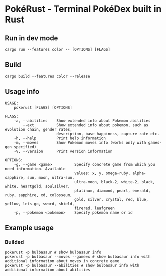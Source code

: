 # PokéRust - Terminal PokéDex built in Rust
## Run in dev mode
``cargo run --features color -- [OPTIONS] [FLAGS]``
## Build
``cargo build --features color --release``
## Usage info
```shell
USAGE:
    pokerust [FLAGS] [OPTIONS]

FLAGS:
    -a, --abilities    Show extended info about Pokemon abilities
        --ext          Show extended info about pokemon, such as evolution chain, gender rates,
                       description, base happiness, capture rate etc.
    -h, --help         Print help information
    -m, --moves        Show Pokemon moves info (works only with games-gen specified)
    -V, --version      Print version information

OPTIONS:
    -g, --game <game>          Specify concrete game from which you need information. Available
                               values: x, y, omega-ruby, alpha-sapphire, sun, moon, ultra-sun,
                               ultra-moon, black-2, white-2, black, white, heartgold, soulsilver,
                               platinum, diamond, pearl, emerald, ruby, sapphire, xd, colosseum,
                               gold, silver, crystal, red, blue, yellow, lets-go, sword, shield,
                               firered, leafgreen
    -p, --pokemon <pokemon>    Specify pokemon name or id

```
## Example usage
### Builded
```shell
pokerust -p bulbasaur # show bulbasaur info
pokerust -p bulbasaur --moves --game=x # show bulbasaur info with additional information about moves in concrete game
pokerust -p bulbasaur --abilities # show bulbasaur info with additional information about abilities
```
